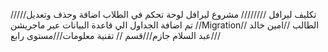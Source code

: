 تكليف ليرافل ////////
مشروع ليرافل لوحة تحكم في الطلاب اضافة وحذف وتعديل/////
تم اضافة الجداول الي قاعدة البيانات عبر ماجريشن //Migration//
الطالب //امين خالد عبد السلام جازم///قسم // تقنية معلومات///مستوى رابع///
